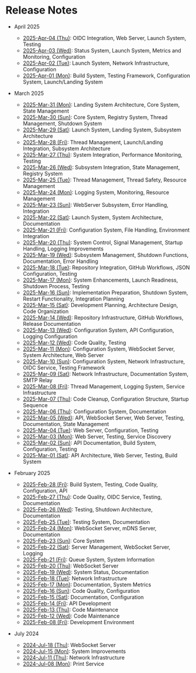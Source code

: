 # Release Notes

<!--
CRITICAL INSTRUCTIONS

Step 1: Gather Changes
- Use git log to list ALL changed files for the day with the numbers representing the number of lines added or removed:
  ```
  git log --since="2025-04-04 00:00" --until="2025-04-04 23:59" --numstat --pretty=format: | awk '{add[$3]+=$1; del[$3]+=$2} END {for (f in add) printf "%d\t%d\t%s\n", add[f], del[f], f}' | sort -rn
  ```
- Group files by subsystem/component
- For each significant component, examine detailed changes. Please request one file at a time as these can be quite large.
- Any file with more than 25 lines changed should guarantee an entry in the release notes, though lesser changes could qualify
  ```
  git log --since="YYYY-MM-DD 00:00" --until="YYYY-MM-DD 23:59" -p -- path/to/component
  ```

Step 2: Document Changes
- Keep entries concise and factual
- Focus on WHAT changed, not WHY
- Avoid marketing language ("comprehensive", "robust", etc.)
- Include links to key source files (2-3 per major change)
- Group related changes under clear topic headings

Step 3: Structure Format
- Start with topic heading (e.g., "WebSocket Server:", "Testing:")
- List specific changes as bullet points
- Include links to significant files in bullet points
- Example:
  ```
  Memory:
  - Added cleanup handlers [src/landing/landing.c]
  - Enhanced resource tracking [src/utils/utils.c]
  ```

Step 4: Quality Checks
- Verify all major changes are documented
- Ensure links point to actual changed files
- Confirm grouping is logical
- Remove any speculation or marketing language
- Keep focus on technical changes

Remember:
- This is a technical record, not marketing
- Every statement should be backed by commit evidence
- Include links to 2-3 key files per major change
- Group by topic to maintain clarity
-->

- April 2025
  - [2025-Apr-04 (Thu)](docs/releases/2025-04-04.md): OIDC Integration, Web Server, Launch System, Testing
  - [2025-Apr-03 (Wed)](docs/releases/2025-04-03.md): Status System, Launch System, Metrics and Monitoring, Configuration
  - [2025-Apr-02 (Tue)](docs/releases/2025-04-02.md): Launch System, Network Infrastructure, Configuration
  - [2025-Apr-01 (Mon)](docs/releases/2025-04-01.md): Build System, Testing Framework, Configuration System, Launch/Landing System
- March 2025
  - [2025-Mar-31 (Mon)](docs/releases/2025-03-31.md): Landing System Architecture, Core System, State Management
  - [2025-Mar-30 (Sun)](docs/releases/2025-03-30.md): Core System, Registry System, Thread Management, Shutdown System
  - [2025-Mar-29 (Sat)](docs/releases/2025-03-29.md): Launch System, Landing System, Subsystem Architecture
  - [2025-Mar-28 (Fri)](docs/releases/2025-03-28.md): Thread Management, Launch/Landing Integration, Subsystem Architecture
  - [2025-Mar-27 (Thu)](docs/releases/2025-03-27.md): System Integration, Performance Monitoring, Testing
  - [2025-Mar-26 (Wed)](docs/releases/2025-03-26.md): Subsystem Integration, State Management, Registry System
  - [2025-Mar-25 (Tue)](docs/releases/2025-03-25.md): Thread Management, Thread Safety, Resource Management
  - [2025-Mar-24 (Mon)](docs/releases/2025-03-24.md): Logging System, Monitoring, Resource Management
  - [2025-Mar-23 (Sun)](docs/releases/2025-03-23.md): WebServer Subsystem, Error Handling, Integration
  - [2025-Mar-22 (Sat)](docs/releases/2025-03-22.md): Launch System, System Architecture, Documentation
  - [2025-Mar-21 (Fri)](docs/releases/2025-03-21.md): Configuration System, File Handling, Environment Integration
  - [2025-Mar-20 (Thu)](docs/releases/2025-03-20.md): System Control, Signal Management, Startup Handling, Logging Improvements
  - [2025-Mar-19 (Wed)](docs/releases/2025-03-19.md): Subsystem Management, Shutdown Functions, Documentation, Error Handling
  - [2025-Mar-18 (Tue)](docs/releases/2025-03-18.md): Repository Integration, GitHub Workflows, JSON Configuration, Testing
  - [2025-Mar-17 (Mon)](docs/releases/2025-03-17.md): System Enhancements, Launch Readiness, Shutdown Process, Testing
  - [2025-Mar-16 (Sun)](docs/releases/2025-03-16.md): Implementation Preparation, Shutdown System, Restart Functionality, Integration Planning
  - [2025-Mar-15 (Sat)](docs/releases/2025-03-15.md): Development Planning, Architecture Design, Code Organization
  - [2025-Mar-14 (Wed)](docs/releases/2025-03-14.md): Repository Infrastructure, GitHub Workflows, Release Documentation
  - [2025-Mar-13 (Wed)](docs/releases/2025-03-13.md): Configuration System, API Configuration, Logging Configuration
  - [2025-Mar-12 (Wed)](docs/releases/2025-03-12.md): Code Quality, Testing
  - [2025-Mar-11 (Mon)](docs/releases/2025-03-11.md): Configuration System, WebSocket Server, System Architecture, Web Server
  - [2025-Mar-10 (Sun)](docs/releases/2025-03-10.md): Configuration System, Network Infrastructure, OIDC Service, Testing Framework
  - [2025-Mar-09 (Sat)](docs/releases/2025-03-09.md): Network Infrastructure, Documentation System, SMTP Relay
  - [2025-Mar-08 (Fri)](docs/releases/2025-03-08.md): Thread Management, Logging System, Service Infrastructure
  - [2025-Mar-07 (Thu)](docs/releases/2025-03-07.md): Code Cleanup, Configuration Structure, Startup Sequence
  - [2025-Mar-06 (Thu)](docs/releases/2025-03-06.md): Configuration System, Documentation
  - [2025-Mar-05 (Wed)](docs/releases/2025-03-05.md): API, WebSocket Server, Web Server, Testing, Documentation, State Management
  - [2025-Mar-04 (Tue)](docs/releases/2025-03-04.md): Web Server, Configuration, Testing
  - [2025-Mar-03 (Mon)](docs/releases/2025-03-03.md): Web Server, Testing, Service Discovery
  - [2025-Mar-02 (Sun)](docs/releases/2025-03-02.md): API Documentation, Build System, Configuration, Testing
  - [2025-Mar-01 (Sat)](docs/releases/2025-03-01.md): API Architecture, Web Server, Testing, Build System

- February 2025
  - [2025-Feb-28 (Fri)](docs/releases/2025-02-28.md): Build System, Testing, Code Quality, Configuration, API
  - [2025-Feb-27 (Thu)](docs/releases/2025-02-27.md): Code Quality, OIDC Service, Testing, Documentation
  - [2025-Feb-26 (Wed)](docs/releases/2025-02-26.md): Testing, Shutdown Architecture, Documentation
  - [2025-Feb-25 (Tue)](docs/releases/2025-02-25.md): Testing System, Documentation
  - [2025-Feb-24 (Mon)](docs/releases/2025-02-24.md): WebSocket Server, mDNS Server, Documentation
  - [2025-Feb-23 (Sun)](docs/releases/2025-02-23.md): Core System
  - [2025-Feb-22 (Sat)](docs/releases/2025-02-22.md): Server Management, WebSocket Server, Logging
  - [2025-Feb-21 (Fri)](docs/releases/2025-02-21.md): Queue System, System Information
  - [2025-Feb-20 (Thu)](docs/releases/2025-02-20.md): WebSocket Server
  - [2025-Feb-19 (Wed)](docs/releases/2025-02-19.md): System Status, Documentation
  - [2025-Feb-18 (Tue)](docs/releases/2025-02-18.md): Network Infrastructure
  - [2025-Feb-17 (Mon)](docs/releases/2025-02-17.md): Documentation, System Metrics
  - [2025-Feb-16 (Sun)](docs/releases/2025-02-16.md): Code Quality, Configuration
  - [2025-Feb-15 (Sat)](docs/releases/2025-02-15.md): Documentation, Configuration
  - [2025-Feb-14 (Fri)](docs/releases/2025-02-14.md): API Development
  - [2025-Feb-13 (Thu)](docs/releases/2025-02-13.md): Code Maintenance
  - [2025-Feb-12 (Wed)](docs/releases/2025-02-12.md): Code Maintenance
  - [2025-Feb-08 (Fri)](docs/releases/2025-02-08.md): Development Environment

- July 2024
  - [2024-Jul-18 (Thu)](docs/releases/2024-07-18.md): WebSocket Server
  - [2024-Jul-15 (Mon)](docs/releases/2024-07-15.md): System Improvements
  - [2024-Jul-11 (Thu)](docs/releases/2024-07-11.md): Network Infrastructure
  - [2024-Jul-08 (Mon)](docs/releases/2024-07-08.md): Print Service
